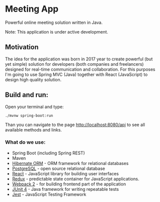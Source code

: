 # Meeting App
Powerful online meeting solution written in Java.

Note: This application is under active development.

## Motivation
The idea for the application was born in 2017 year to create
powerful (but yet simple) solution for developers (both
companies and freelancers) designed for real-time communication
and collaboration.
For this purposes I'm going to use Spring MVC (Java) together
with React (JavaScript) to design high quality solution.

## Build and run:
Open your terminal and type:
```
./mvnw spring-boot:run
```
Than you can navigate to the page <a href="http://localhost:8080/api">http://localhost:8080/api</a> to see all
available methods and links.

### What do we use:
- Spring Boot (including Spring REST)
- Maven
- <a href="http://hibernate.org/">Hibernate ORM</a> - ORM framework for relational databases
- <a href="https://www.postgresql.org">PostgreSQL</a> - open source relational database
- <a href="https://facebook.github.io/react/">React</a> - JavaScript library for building user interfaces
- <a href="http://redux.js.org/">Redux</a> - predictable state container for JavaScript applications.
- <a href="https://webpack.js.org/">Webpack 2</a> - for building frontend part of the application
- <a href="http://junit.org/junit4/">JUnit 4</a> - Java framework for writing repeatable tests
- <a href="https://facebook.github.io/jest/">Jest</a> - JavaScript Testing Framework